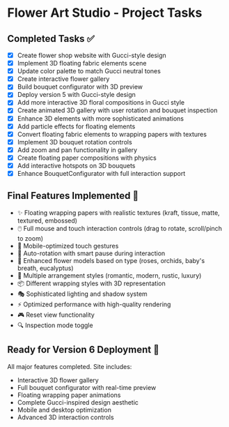 # Flower Art Studio - Project Tasks

## Completed Tasks ✅
- [x] Create flower shop website with Gucci-style design
- [x] Implement 3D floating fabric elements scene
- [x] Update color palette to match Gucci neutral tones
- [x] Create interactive flower gallery
- [x] Build bouquet configurator with 3D preview
- [x] Deploy version 5 with Gucci-style design
- [x] Add more interactive 3D floral compositions in Gucci style
- [x] Create animated 3D gallery with user rotation and bouquet inspection
- [x] Enhance 3D elements with more sophisticated animations
- [x] Add particle effects for floating elements
- [x] Convert floating fabric elements to wrapping papers with textures
- [x] Implement 3D bouquet rotation controls
- [x] Add zoom and pan functionality in gallery
- [x] Create floating paper compositions with physics
- [x] Add interactive hotspots on 3D bouquets
- [x] Enhance BouquetConfigurator with full interaction support

## Final Features Implemented 🎯
- ✨ Floating wrapping papers with realistic textures (kraft, tissue, matte, textured, embossed)
- 🖱️ Full mouse and touch interaction controls (drag to rotate, scroll/pinch to zoom)
- 📱 Mobile-optimized touch gestures
- 🔄 Auto-rotation with smart pause during interaction
- 🎨 Enhanced flower models based on type (roses, orchids, baby's breath, eucalyptus)
- 🌸 Multiple arrangement styles (romantic, modern, rustic, luxury)
- 📦 Different wrapping styles with 3D representation
- 🎭 Sophisticated lighting and shadow system
- ⚡ Optimized performance with high-quality rendering
- 🎮 Reset view functionality
- 🔍 Inspection mode toggle

## Ready for Version 6 Deployment 🚀
All major features completed. Site includes:
- Interactive 3D flower gallery
- Full bouquet configurator with real-time preview
- Floating wrapping paper animations
- Complete Gucci-inspired design aesthetic
- Mobile and desktop optimization
- Advanced 3D interaction controls
